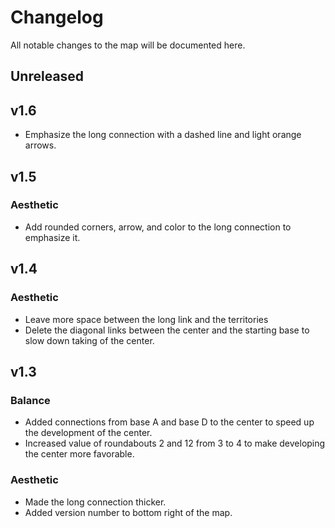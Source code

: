 # Changelog
All notable changes to the map will be documented here.

## Unreleased

## v1.6
- Emphasize the long connection with a dashed line and light orange arrows.

## v1.5

### Aesthetic
- Add rounded corners, arrow, and color to the long connection to emphasize it.

## v1.4

### Aesthetic
- Leave more space between the long link and the territories
- Delete the diagonal links between the center and the starting base to slow down taking of the center.

## v1.3

### Balance
- Added connections from base A and base D to the center to speed up the development of the center.
- Increased value of roundabouts 2 and 12 from 3 to 4 to make developing the center more favorable.

### Aesthetic
- Made the long connection thicker.
- Added version number to bottom right of the map.
